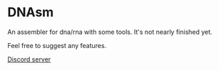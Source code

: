 # DNAsm
An assembler for dna/rna with some tools. It's not nearly finished yet.

Feel free to suggest any features.

[Discord server](https://discord.gg/ZQXF828M)
